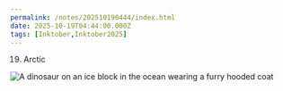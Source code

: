 ```yaml
---
permalink: /notes/202510190444/index.html
date: 2025-10-19T04:44:00.000Z
tags: [Inktober,Inktober2025]
---
```


19. Arctic

![A dinosaur on an ice block in the ocean wearing a furry hooded coat](https://cdn.rknight.me/site/2025/inktober-2025-19.jpg)